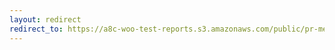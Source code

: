 ```yaml
---
layout: redirect
redirect_to: https://a8c-woo-test-reports.s3.amazonaws.com/public/pr-merge/37639/api/index.html
---
```

